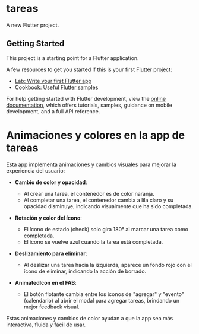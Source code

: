 # tareas

A new Flutter project.

## Getting Started

This project is a starting point for a Flutter application.

A few resources to get you started if this is your first Flutter project:

- [Lab: Write your first Flutter app](https://docs.flutter.dev/get-started/codelab)
- [Cookbook: Useful Flutter samples](https://docs.flutter.dev/cookbook)

For help getting started with Flutter development, view the
[online documentation](https://docs.flutter.dev/), which offers tutorials,
samples, guidance on mobile development, and a full API reference.

# Animaciones y colores en la app de tareas

Esta app implementa animaciones y cambios visuales para mejorar la experiencia del usuario:

- **Cambio de color y opacidad**:  
  - Al crear una tarea, el contenedor es de color naranja.  
  - Al completar una tarea, el contenedor cambia a lila claro y su opacidad disminuye, indicando visualmente que ha sido completada.

- **Rotación y color del ícono**:  
  - El ícono de estado (check) solo gira 180° al marcar una tarea como completada.  
  - El ícono se vuelve azul cuando la tarea está completada.

- **Deslizamiento para eliminar**:  
  - Al deslizar una tarea hacia la izquierda, aparece un fondo rojo con el ícono de eliminar, indicando la acción de borrado.

- **AnimatedIcon en el FAB**:  
  - El botón flotante cambia entre los íconos de "agregar" y "evento" (calendario) al abrir el modal para agregar tareas, brindando un mejor feedback visual.

Estas animaciones y cambios de color ayudan a que la app sea más interactiva, fluida y fácil de usar.
